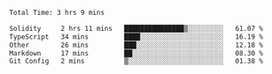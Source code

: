 <!--START_SECTION:waka-->

```txt
Total Time: 3 hrs 9 mins

Solidity     2 hrs 11 mins   ███████████████▒░░░░░░░░░   61.07 %
TypeScript   34 mins         ████░░░░░░░░░░░░░░░░░░░░░   16.19 %
Other        26 mins         ███░░░░░░░░░░░░░░░░░░░░░░   12.18 %
Markdown     17 mins         ██░░░░░░░░░░░░░░░░░░░░░░░   08.30 %
Git Config   2 mins          ▒░░░░░░░░░░░░░░░░░░░░░░░░   01.38 %
```

<!--END_SECTION:waka-->
